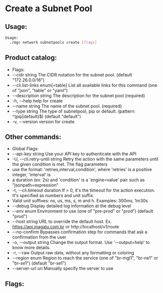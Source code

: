# Create a Subnet Pool

## Usage:
```bash
Usage:
  ./mgc network subnetpools create [flags]
```

## Product catalog:
- Flags:
- --cidr string                   The CIDR notation for the subnet pool. (default "172.26.0.0/16")
- --cli.list-links enum[=table]   List all available links for this command (one of "json", "table" or "yaml")
- --description string            The description for the subnet pool (required)
- -h, --help                          help for create
- --name string                   The name of the subnet pool. (required)
- --type string                   The type of subnetpool, pip or default. (pattern: ^(pip|default)$) (default "default")
- -v, --version                       version for create

## Other commands:
- Global Flags:
- --api-key string           Use your API key to authenticate with the API
- -U, --cli.retry-until string   Retry the action with the same parameters until the given condition is met. The flag parameters
- use the format: 'retries,interval,condition', where 'retries' is a positive integer, 'interval' is
- a duration (ex: 2s) and 'condition' is a 'engine=value' pair such as "jsonpath=expression"
- -t, --cli.timeout duration     If > 0, it's the timeout for the action execution. It's specified as numbers and unit suffix.
- Valid unit suffixes: ns, us, ms, s, m and h. Examples: 300ms, 1m30s
- --debug                    Display detailed log information at the debug level
- --env enum                 Environment to use (one of "pre-prod" or "prod") (default "prod")
- --host string              URL to override the default host. Ex. https://api.magalu.com.br or http://localhost/v1/route
- --no-confirm               Bypasses confirmation step for commands that ask a confirmation from the user
- -o, --output string            Change the output format. Use '--output=help' to know more details.
- -r, --raw                      Output raw data, without any formatting or coloring
- --region enum              Region to reach the service (one of "br-mgl1", "br-ne1" or "br-se1") (default "br-se1")
- --server-url uri           Manually specify the server to use

## Flags:
```bash

```


